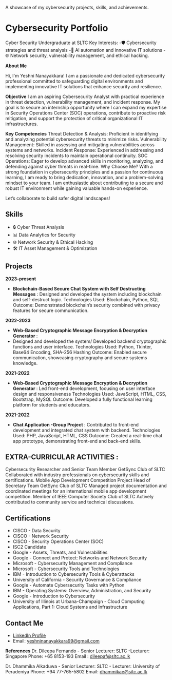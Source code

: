 A showcase of my cybersecurity projects, skills, and achievements.
# Cybersecurity Portfolio 

Cyber Security Undergraduate at SLTC Key Interests: 
-🛡️ Cybersecurity strategies and threat analysis 
-🤖 AI automation and innovative IT solutions 
-🌐 Network security, vulnerability management, and ethical hacking.

**About Me**

Hi, I'm Yeshni Nanayakkara! I am a passionate and dedicated cybersecurity professional committed to safeguarding digital environments and implementing innovative IT solutions that enhance security and resilience.

**Objective**
I am an aspiring Cybersecurity Analyst with practical experience in threat detection, vulnerability management, and incident response. My goal is to secure an internship opportunity where I can expand my expertise in Security Operations Center (SOC) operations, contribute to proactive risk mitigation, and support the protection of critical organizational IT infrastructures.

**Key Competencies**
Threat Detection & Analysis: Proficient in identifying and analyzing potential cybersecurity threats to minimize risks.
Vulnerability Management: Skilled in assessing and mitigating vulnerabilities across systems and networks.
Incident Response: Experienced in addressing and resolving security incidents to maintain operational continuity.
SOC Operations: Eager to develop advanced skills in monitoring, analyzing, and defending against cyber threats in real-time.
Why Choose Me?
With a strong foundation in cybersecurity principles and a passion for continuous learning, I am ready to bring dedication, innovation, and a problem-solving mindset to your team. I am enthusiastic about contributing to a secure and robust IT environment while gaining valuable hands-on experience.

Let’s collaborate to build safer digital landscapes!

## Skills  
- 🔒 Cyber Threat Analysis  
- 📊 Data Analytics for Security  
- 🌐 Network Security & Ethical Hacking  
- 🛠️ IT Asset Management & Optimization

## Projects

**2023-present**
- **Blockchain-Based Secure Chat System with Self Destructing Messages** :
Designed and developed the system including blockchain and self-destruct logic.
Technologies Used: Blockchain, Python, SQL
Outcome: Demonstrated blockchain’s security combined with privacy features for secure communication.

**2022-2023**
- **Web-Based Cryptographic Message Encryption & Decryption Generator** :
- Designed and developed the system/ Developed backend cryptographic functions and user interface.
Technologies Used:  Python, Tkinter, Base64 Encoding, SHA-256 Hashing
Outcome: Enabled secure communication, showcasing cryptography and secure systems knowledge.

**2021-2022**
 - **Web-Based Cryptographic Message Encryption & Decryption Generator** : 
Led front-end development, focusing on user interface design and responsiveness
Technologies Used: JavaScript, HTML, CSS, Bootstrap, MySQL
Outcome: Developed a fully functional learning platform for students and educators.

**2021-2022**
- **Chat Application -Group Project** :
Contributed to front-end development and integrated chat system with backend.
Technologies Used: PHP, JavaScript, HTML, CSS
Outcome: Created a real-time chat app prototype, demonstrating front-end and back-end skills.

## EXTRA-CURRICULAR ACTIVITIES :

Cybersecurity Researcher and Senior Team Member GetSync Club of SLTC Collaborated with industry professionals on cybersecurity skills and certifications. Mobile App Development Competition Project Head of Secretary Team GetSync Club of SLTC Managed project documentation and coordinated meetings for an international mobile app development competition. Member of IEEE Computer Society Club of SLTC Actively contributed to community service and technical discussions.
 
## Certifications 
- CISCO - Data Security
- CISCO - Network Security
- CISCO - Security Operations Center (SOC)
- ISC2 Candidate
- Google - Assets, Threats, and Vulnerabilities
- Google - Connect and Protect: Networks and Network Security
- Microsoft - Cybersecurity Management and Compliance
- Microsoft - Cybersecurity Tools and Technologies
- IBM - Introduction to Cybersecurity Tools & Cyberattacks
- University of California - Security Governance & Compliance
- Google - Automate Cybersecurity Tasks with Python
- IBM - Operating Systems: Overview, Administration, and Security
- Google - Introduction to Cybersecurity
- University of Illinois at Urbana-Champaign - Cloud Computing Applications, Part 1: Cloud Systems and Infrastructure

## Contact Me
- [LinkedIn Profile](https://it.linkedin.com/in/yeshninanayakkara) 
- Email: yeshninanayakkara99@gmail.com

**References**
Dr. Dileepa Fernando - Senior Lecturer: SLTC -Lecturer: Singapore
Phone: +65 8153-193
Email : dileepaf@sltc.ac.lk

Dr. Dhammika Alkaduwa - Senior Lecturer: SLTC - Lecturer: University of Peradeniya
Phone: +94  77-765-5802
Email: dhammikae@sitc.ac.lk
